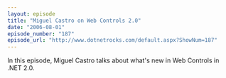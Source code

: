 ```yaml
---
layout: episode
title: "Miguel Castro on Web Controls 2.0"
date: "2006-08-01"
episode_number: "187"
episode_url: "http://www.dotnetrocks.com/default.aspx?ShowNum=187"
---
```


In this episode, Miguel Castro talks about what's new in Web Controls in .NET 2.0.
